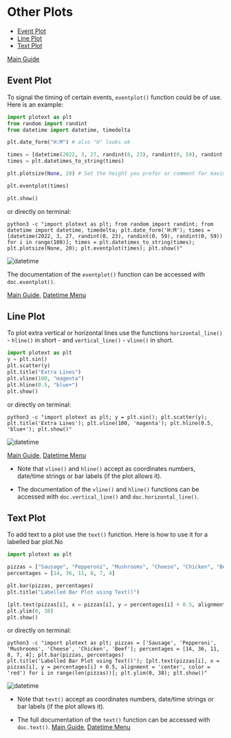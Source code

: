 # Other Plots

- [Event Plot](https://github.com/piccolomo/plotext/blob/master/readme/other.md#event-plot)
- [Line Plot](https://github.com/piccolomo/plotext/blob/master/readme/other.md#extra-lines)
- [Text Plot](https://github.com/piccolomo/plotext/blob/master/readme/other.md#text-plot)

[Main Guide](https://github.com/piccolomo/plotext#guide)


## Event Plot

To signal the timing of certain events, `eventplot()` function could be of use. Here is an example:

```python
import plotext as plt
from random import randint
from datetime import datetime, timedelta

plt.date_form("H:M") # also "H" looks ok

times = [datetime(2022, 3, 27, randint(0, 23), randint(0, 59), randint(0, 59)) for i in range(100)] # A random list of times during the day
times = plt.datetimes_to_string(times)

plt.plotsize(None, 20) # Set the height you prefer or comment for maximum size 

plt.eventplot(times)

plt.show()
```
or directly on terminal:
```console
python3 -c "import plotext as plt; from random import randint; from datetime import datetime, timedelta; plt.date_form('H:M'); times = [datetime(2022, 3, 27, randint(0, 23), randint(0, 59), randint(0, 59)) for i in range(100)]; times = plt.datetimes_to_string(times); plt.plotsize(None, 20); plt.eventplot(times); plt.show()"
```

![datetime](https://raw.githubusercontent.com/piccolomo/plotext/master/images/eventplot.png)

The documentation of the `eventplot()` function can be accessed with `doc.eventplot()`.

[Main Guide](https://github.com/piccolomo/plotext#guide), [Datetime Menu](https://github.com/piccolomo/plotext/blob/master/readme/datetime.md#datetime-menu)


## Line Plot

To plot extra vertical or horizontal lines use the functions `horizontal_line()` - `hline()` in short - and `vertical_line()` - `vline()` in short.

```python
import plotext as plt
y = plt.sin() 
plt.scatter(y)
plt.title("Extra Lines")
plt.vline(100, "magenta")
plt.hline(0.5, "blue+")
plt.show()
```
or directly on terminal:
```console
python3 -c "import plotext as plt; y = plt.sin(); plt.scatter(y); plt.title('Extra Lines'); plt.vline(100, 'magenta'); plt.hline(0.5, 'blue+'); plt.show()"
```

![datetime](https://raw.githubusercontent.com/piccolomo/plotext/master/images/extralines.png)

[Main Guide](https://github.com/piccolomo/plotext#guide), [Datetime Menu](https://github.com/piccolomo/plotext/blob/master/readme/datetime.md#datetime-menu)

- Note that `vline()` and `hline()` accept as coordinates numbers, date/time strings or bar labels (if the plot allows it).

- The documentation of the `vline()` and `hline()` functions can be accessed with `doc.vertical_line()` and `doc.horizontal_line()`.



## Text Plot

To add text to a plot use the `text()` function. Here is how to use it for a labelled bar plot.No
 
```python
import plotext as plt

pizzas = ["Sausage", "Pepperoni", "Mushrooms", "Cheese", "Chicken", "Beef"]
percentages = [14, 36, 11, 8, 7, 4]

plt.bar(pizzas, percentages)
plt.title("Labelled Bar Plot using Text()")

[plt.text(pizzas[i], x = pizzas[i], y = percentages[i] + 0.5, alignment = 'center', color = 'red') for i in range(len(pizzas))]
plt.ylim(0, 38)
plt.show()
```

or directly on terminal:
```console
python3 -c "import plotext as plt; pizzas = ['Sausage', 'Pepperoni', 'Mushrooms', 'Cheese', 'Chicken', 'Beef']; percentages = [14, 36, 11, 8, 7, 4]; plt.bar(pizzas, percentages)
plt.title('Labelled Bar Plot using Text()'); [plt.text(pizzas[i], x = pizzas[i], y = percentages[i] + 0.5, alignment = 'center', color = 'red') for i in range(len(pizzas))]; plt.ylim(0, 38); plt.show()"
```

![datetime](https://raw.githubusercontent.com/piccolomo/plotext/master/images/text.png)

- Note that `text()` accept as coordinates numbers, date/time strings or bar labels (if the plot allows it).
 
- The full documentation of the `text()` function can be accessed with `doc.text()`.
[Main Guide](https://github.com/piccolomo/plotext#guide), [Datetime Menu](https://github.com/piccolomo/plotext/blob/master/readme/datetime.md#datetime-menu)